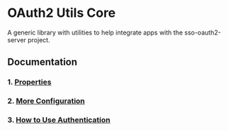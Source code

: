 # OAuth2 Utils Core

A generic library with utilities to help integrate apps with the sso-oauth2-server project.

## Documentation

### 1. [Properties](./docs/PROPERTIES.md)
### 2. [More Configuration](./docs/CONFIGURATION.md)
### 3. [How to Use Authentication](./docs/USING.md)